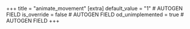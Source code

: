 +++
title = "animate_movement"
[extra]
default_value = "1" # AUTOGEN FIELD
is_override = false # AUTOGEN FIELD
od_unimplemented = true # AUTOGEN FIELD
+++